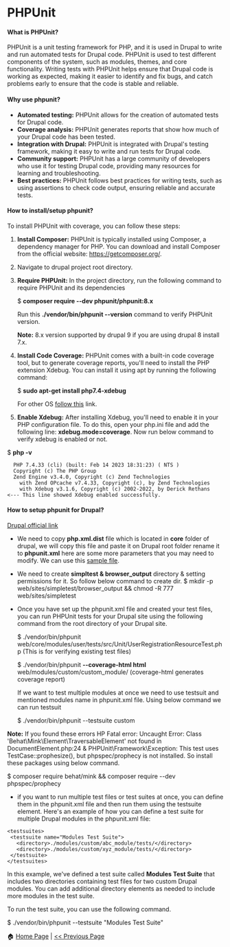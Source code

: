 # PHPUnit #

#### What is PHPUnit? ####

PHPUnit is a unit testing framework for PHP, and it is used in Drupal to write and run automated tests for Drupal code. PHPUnit is used to test different components of the system, such as modules, themes, and core functionality. Writing tests with PHPUnit helps ensure that Drupal code is working as expected, making it easier to identify and fix bugs, and catch problems early to ensure that the code is stable and reliable.

#### Why use phpunit? ####

- **Automated testing:** PHPUnit allows for the creation of automated tests for Drupal code.
- **Coverage analysis:** PHPUnit generates reports that show how much of your Drupal code has been tested.
- **Integration with Drupal:** PHPUnit is integrated with Drupal's testing framework, making it easy to write and run tests for Drupal code.
- **Community support:** PHPUnit has a large community of developers who use it for testing Drupal code, providing many resources for learning and troubleshooting.
- **Best practices:** PHPUnit follows best practices for writing tests, such as using assertions to check code output, ensuring reliable and accurate tests.

#### How to install/setup phpunit? ####

To install PHPUnit with coverage, you can follow these steps:

1. **Install Composer:** PHPUnit is typically installed using Composer, a dependency manager for PHP. You can download and install Composer from the official website: https://getcomposer.org/.

2. Navigate to drupal project root directory.

3. **Require PHPUnit:** In the project directory, run the following command to require PHPUnit and its dependencies

   $ **composer require --dev phpunit/phpunit:8.x**
   
   Run this **./vendor/bin/phpunit --version** command to verify PHPUnit version.
   
   **Note:** 8.x version supported by drupal 9 if you are using drupal 8 install 7.x.

4. **Install Code Coverage:** PHPUnit comes with a built-in code coverage tool, but to generate coverage reports, you'll need to install the PHP extension Xdebug. You can install it using apt by running the following command:

    $ **sudo apt-get install php7.4-xdebug**
    
    For other OS [follow this](https://xdebug.org/docs/install) link.

5. **Enable Xdebug:** After installing Xdebug, you'll need to enable it in your PHP configuration file. To do this, open your php.ini file and add the following line: **xdebug.mode=coverage**. Now run below command to verify xdebug is enabled or not.

  $ **php -v**
  ```
    PHP 7.4.33 (cli) (built: Feb 14 2023 18:31:23) ( NTS )
    Copyright (c) The PHP Group
    Zend Engine v3.4.0, Copyright (c) Zend Technologies
      with Zend OPcache v7.4.33, Copyright (c), by Zend Technologies
      with Xdebug v3.1.6, Copyright (c) 2002-2022, by Derick Rethans   <--- This line showed Xdebug enabled successfully.
   ```

#### How to setup phpunit for Drupal? ####

[Drupal official link](https://www.drupal.org/docs/automated-testing/phpunit-in-drupal/running-phpunit-tests)

- We need to copy **php.xml.dist** file which is located in **core** folder of drupal, we will copy this file and paste it on Drupal root folder
rename it to **phpunit.xml** here are some more parameters that you may need to modify. We can use this [sample file](phpunit.xml).
- We need to create **simpltest & browser_output** directory & setting permissions for it. So follow below command to create dir.
  $ mkdir -p web/sites/simpletest/browser_output && chmod -R 777 web/sites/simpletest
- Once you have set up the phpunit.xml file and created your test files, you can run PHPUnit tests for your Drupal site using the following command from the root directory of your Drupal site.

  $ ./vendor/bin/phpunit web/core/modules/user/tests/src/Unit/UserRegistrationResourceTest.php (This is for verifying existing test files)
  
  $ ./vendor/bin/phpunit **--coverage-html html** web/modules/custom/custom_module/ (coverage-html generates coverage report)
  
  If we want to test multiple modules at once we need to use testsuit and mentioned modules name in phpunit.xml file. Using below command we can run testsuit
  
  $ ./vendor/bin/phpunit --testsuite custom
  
**Note:** If you found these errors HP Fatal error:  Uncaught Error: Class 'Behat\Mink\Element\TraversableElement' not found in DocumentElement.php:24 & PHPUnit\Framework\Exception: This test uses TestCase::prophesize(), but phpspec/prophecy is not installed. So install these packages using below command.

$ composer require behat/mink && composer require --dev phpspec/prophecy

- if you want to run multiple test files or test suites at once, you can define them in the phpunit.xml file and then run them using the testsuite element. Here's an example of how you can define a test suite for multiple Drupal modules in the phpunit.xml file:
```
<testsuites>
 <testsuite name="Modules Test Suite">
   <directory>./modules/custom/abc_module/tests/</directory>
   <directory>./modules/custom/xyz_module/tests/</directory>
 </testsuite>
</testsuites>
```
In this example, we've defined a test suite called **Modules Test Suite** that includes two directories containing test files for two custom Drupal modules. You can add additional directory elements as needed to include more modules in the test suite.

To run the test suite, you can use the following command.

$ ./vendor/bin/phpunit --testsuite "Modules Test Suite"






:house: [Home Page](README.md) | [<< Previous Page](database.md)
